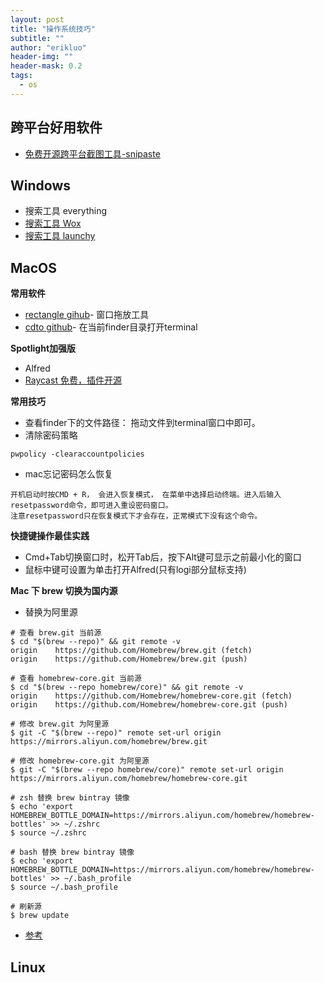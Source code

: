 ```yaml
---
layout: post
title: "操作系统技巧"
subtitle: ""
author: "erikluo"
header-img: ""
header-mask: 0.2
tags:
  - os
--- 
```


## 跨平台好用软件
- [免费开源跨平台截图工具-snipaste](https://www.snipaste.com/)

## Windows
-  搜索工具 everything
-  [搜索工具 Wox](https://github.com/Wox-launcher/Wox)
-  [搜索工具 launchy](https://sourceforge.net/p/launchy/code/HEAD/tree/)


## MacOS
**常用软件**
- [rectangle gihub](https://github.com/rxhanson/Rectangle)- 窗口拖放工具
- [cdto github](https://github.com/sw-uci/cdto)- 在当前finder目录打开terminal

**Spotlight加强版**
- Alfred
- [Raycast 免费，插件开源](https://www.raycast.com/)

**常用技巧**
- 查看finder下的文件路径： 拖动文件到terminal窗口中即可。
- 清除密码策略
```
pwpolicy -clearaccountpolicies 
```
- mac忘记密码怎么恢复
```
开机启动时按CMD + R， 会进入恢复模式， 在菜单中选择启动终端。进入后输入resetpassword命令，即可进入重设密码窗口。
注意resetpassword只在恢复模式下才会存在，正常模式下没有这个命令。
```

**快捷键操作最佳实践**
- Cmd+Tab切换窗口时，松开Tab后，按下Alt键可显示之前最小化的窗口
- 鼠标中键可设置为单击打开Alfred(只有logi部分鼠标支持) 

**Mac 下 brew 切换为国内源**<br>
- 替换为阿里源

```
# 查看 brew.git 当前源
$ cd "$(brew --repo)" && git remote -v
origin    https://github.com/Homebrew/brew.git (fetch)
origin    https://github.com/Homebrew/brew.git (push)

# 查看 homebrew-core.git 当前源
$ cd "$(brew --repo homebrew/core)" && git remote -v
origin    https://github.com/Homebrew/homebrew-core.git (fetch)
origin    https://github.com/Homebrew/homebrew-core.git (push)

# 修改 brew.git 为阿里源
$ git -C "$(brew --repo)" remote set-url origin https://mirrors.aliyun.com/homebrew/brew.git

# 修改 homebrew-core.git 为阿里源
$ git -C "$(brew --repo homebrew/core)" remote set-url origin https://mirrors.aliyun.com/homebrew/homebrew-core.git

# zsh 替换 brew bintray 镜像
$ echo 'export HOMEBREW_BOTTLE_DOMAIN=https://mirrors.aliyun.com/homebrew/homebrew-bottles' >> ~/.zshrc
$ source ~/.zshrc

# bash 替换 brew bintray 镜像
$ echo 'export HOMEBREW_BOTTLE_DOMAIN=https://mirrors.aliyun.com/homebrew/homebrew-bottles' >> ~/.bash_profile
$ source ~/.bash_profile

# 刷新源
$ brew update
```

- [参考](https://cloud.tencent.com/developer/article/1614039)

## Linux
